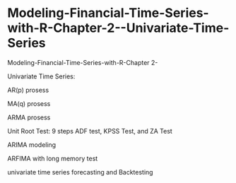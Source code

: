 # Modeling-Financial-Time-Series-with-R-Chapter-2--Univariate-Time-Series

Modeling-Financial-Time-Series-with-R-Chapter 2- 

Univariate Time Series: 

AR(p) prosess

MA(q) prosess

ARMA prosess

Unit Root Test: 9 steps ADF test, KPSS Test, and ZA Test

ARIMA modeling 

ARFIMA with long memory test

univariate time series forecasting and Backtesting 
